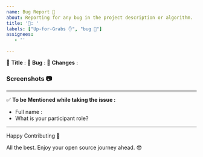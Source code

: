 ```yaml
---
name: Bug Report 🐞
about: Reporting for any bug in the project description or algorithm.
title: '🐛: '
labels: ["Up-for-Grabs ✋", "bug 🐛"]
assignees:
   - ''

---
```


:red_circle: **Title** : 
:red_circle: **Bug** : 
:red_circle: **Changes** :  <!-- Explain the approach to handle this bug. -->

### Screenshots 📷
<!-- Write N/A if not available-->

***********************************************************************
:white_check_mark: **To be Mentioned while taking the issue :**
- Full name : 
- What is your participant role? <!-- (Mention the Open Source Program name. Eg. Hacktoberfest, GSSOC, SSOC, JWOC, etc.) -->

***********************************************************************
Happy Contributing 🚀 

All the best. Enjoy your open source journey ahead. 😎
